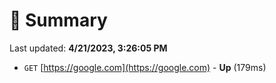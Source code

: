 # 📖 Summary
Last updated: **4/21/2023, 3:26:05 PM**

- `GET` [https://google.com](https://google.com) - **Up** (179ms)
